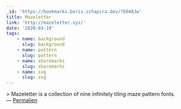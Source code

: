 ```yaml
---
_id: 'https://bookmarks.boris.schapira.dev/?E04AJw'
title: Mazeletter
link: 'http://mazeletter.xyz/'
date: '2020-03-19'
tags:
    - name: background
      slug: background
    - name: pattern
      slug: pattern
    - name: sharemarks
      slug: sharemarks
    - name: svg
      slug: svg
---
```


&gt; Mazeletter is a collection of nine infinitely tiling maze pattern fonts.
<br>&#8212;
<a href="https://bookmarks.boris.schapira.dev/?E04AJw" title="Permalien">Permalien</a>
